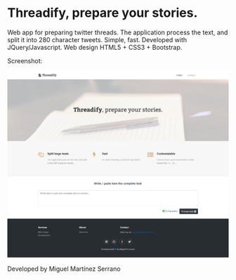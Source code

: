 # Threadify, prepare your stories.

Web app for preparing twitter threads. The application process the text, and split it into 280 character tweets. Simple, fast. Developed with JQuery/Javascript. Web design HTML5 + CSS3 + Bootstrap.

Screenshot:

![Screenshot of the page](screenshot0.png)

Developed by Miguel Martínez Serrano